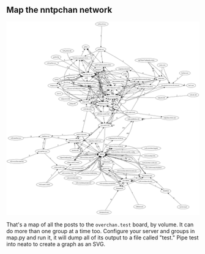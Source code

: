 ## Map the nntpchan network

![](test.png)

That's a map of all the posts to the `overchan.test` board, by volume. It can do more than one group at a time too. Configure your server and groups in map.py and run it, it will dump all of its output to a file called "test." Pipe test into neato to create a graph as an SVG.
